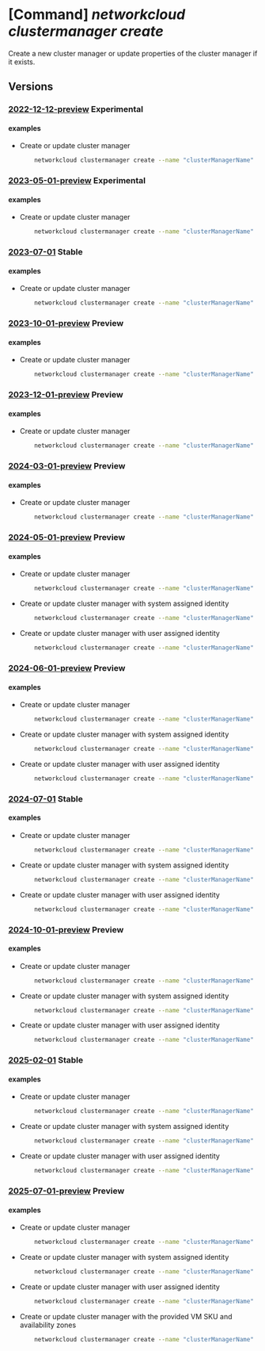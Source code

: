 # [Command] _networkcloud clustermanager create_

Create a new cluster manager or update properties of the cluster manager if it exists.

## Versions

### [2022-12-12-preview](/Resources/mgmt-plane/L3N1YnNjcmlwdGlvbnMve30vcmVzb3VyY2Vncm91cHMve30vcHJvdmlkZXJzL21pY3Jvc29mdC5uZXR3b3JrY2xvdWQvY2x1c3Rlcm1hbmFnZXJzL3t9/2022-12-12-preview.xml) **Experimental**

<!-- mgmt-plane /subscriptions/{}/resourcegroups/{}/providers/microsoft.networkcloud/clustermanagers/{} 2022-12-12-preview -->

#### examples

- Create or update cluster manager
    ```bash
        networkcloud clustermanager create --name "clusterManagerName" --location "location" --analytics-workspace-id "/subscriptions/subscriptionId/resourceGroups/resourceGroupName/providers/microsoft.operationalInsights/workspaces/logAnalyticsWorkspaceName" --fabric-controller-id "/subscriptions/subscriptionId/resourceGroups/resourceGroupName/providers/Microsoft.ManagedNetworkFabric/networkFabricControllers/fabricControllerName" --managed-resource-group-configuration name="my-managed-rg" --tags key1="myvalue1" key2="myvalue2" --resource-group "resourceGroupName"
    ```

### [2023-05-01-preview](/Resources/mgmt-plane/L3N1YnNjcmlwdGlvbnMve30vcmVzb3VyY2Vncm91cHMve30vcHJvdmlkZXJzL21pY3Jvc29mdC5uZXR3b3JrY2xvdWQvY2x1c3Rlcm1hbmFnZXJzL3t9/2023-05-01-preview.xml) **Experimental**

<!-- mgmt-plane /subscriptions/{}/resourcegroups/{}/providers/microsoft.networkcloud/clustermanagers/{} 2023-05-01-preview -->

#### examples

- Create or update cluster manager
    ```bash
        networkcloud clustermanager create --name "clusterManagerName" --location "location" --analytics-workspace-id "/subscriptions/subscriptionId/resourceGroups/resourceGroupName/providers/microsoft.operationalInsights/workspaces/logAnalyticsWorkspaceName" --fabric-controller-id "/subscriptions/subscriptionId/resourceGroups/resourceGroupName/providers/Microsoft.ManagedNetworkFabric/networkFabricControllers/fabricControllerName" --managed-resource-group-configuration name="my-managed-rg" --tags key1="myvalue1" key2="myvalue2" --resource-group "resourceGroupName"
    ```

### [2023-07-01](/Resources/mgmt-plane/L3N1YnNjcmlwdGlvbnMve30vcmVzb3VyY2Vncm91cHMve30vcHJvdmlkZXJzL21pY3Jvc29mdC5uZXR3b3JrY2xvdWQvY2x1c3Rlcm1hbmFnZXJzL3t9/2023-07-01.xml) **Stable**

<!-- mgmt-plane /subscriptions/{}/resourcegroups/{}/providers/microsoft.networkcloud/clustermanagers/{} 2023-07-01 -->

#### examples

- Create or update cluster manager
    ```bash
        networkcloud clustermanager create --name "clusterManagerName" --location "location" --analytics-workspace-id "/subscriptions/subscriptionId/resourceGroups/resourceGroupName/providers/microsoft.operationalInsights/workspaces/logAnalyticsWorkspaceName" --fabric-controller-id "/subscriptions/subscriptionId/resourceGroups/resourceGroupName/providers/Microsoft.ManagedNetworkFabric/networkFabricControllers/fabricControllerName" --managed-resource-group-configuration name="my-managed-rg" --tags key1="myvalue1" key2="myvalue2" --resource-group "resourceGroupName"
    ```

### [2023-10-01-preview](/Resources/mgmt-plane/L3N1YnNjcmlwdGlvbnMve30vcmVzb3VyY2Vncm91cHMve30vcHJvdmlkZXJzL21pY3Jvc29mdC5uZXR3b3JrY2xvdWQvY2x1c3Rlcm1hbmFnZXJzL3t9/2023-10-01-preview.xml) **Preview**

<!-- mgmt-plane /subscriptions/{}/resourcegroups/{}/providers/microsoft.networkcloud/clustermanagers/{} 2023-10-01-preview -->

#### examples

- Create or update cluster manager
    ```bash
        networkcloud clustermanager create --name "clusterManagerName" --location "location" --analytics-workspace-id "/subscriptions/subscriptionId/resourceGroups/resourceGroupName/providers/microsoft.operationalInsights/workspaces/logAnalyticsWorkspaceName" --fabric-controller-id "/subscriptions/subscriptionId/resourceGroups/resourceGroupName/providers/Microsoft.ManagedNetworkFabric/networkFabricControllers/fabricControllerName" --managed-resource-group-configuration name="my-managed-rg" --tags key1="myvalue1" key2="myvalue2" --resource-group "resourceGroupName"
    ```

### [2023-12-01-preview](/Resources/mgmt-plane/L3N1YnNjcmlwdGlvbnMve30vcmVzb3VyY2Vncm91cHMve30vcHJvdmlkZXJzL21pY3Jvc29mdC5uZXR3b3JrY2xvdWQvY2x1c3Rlcm1hbmFnZXJzL3t9/2023-12-01-preview.xml) **Preview**

<!-- mgmt-plane /subscriptions/{}/resourcegroups/{}/providers/microsoft.networkcloud/clustermanagers/{} 2023-12-01-preview -->

#### examples

- Create or update cluster manager
    ```bash
        networkcloud clustermanager create --name "clusterManagerName" --location "location" --analytics-workspace-id "/subscriptions/subscriptionId/resourceGroups/resourceGroupName/providers/microsoft.operationalInsights/workspaces/logAnalyticsWorkspaceName" --fabric-controller-id "/subscriptions/subscriptionId/resourceGroups/resourceGroupName/providers/Microsoft.ManagedNetworkFabric/networkFabricControllers/fabricControllerName" --managed-resource-group-configuration name="my-managed-rg" --tags key1="myvalue1" key2="myvalue2" --resource-group "resourceGroupName"
    ```

### [2024-03-01-preview](/Resources/mgmt-plane/L3N1YnNjcmlwdGlvbnMve30vcmVzb3VyY2Vncm91cHMve30vcHJvdmlkZXJzL21pY3Jvc29mdC5uZXR3b3JrY2xvdWQvY2x1c3Rlcm1hbmFnZXJzL3t9/2024-03-01-preview.xml) **Preview**

<!-- mgmt-plane /subscriptions/{}/resourcegroups/{}/providers/microsoft.networkcloud/clustermanagers/{} 2024-03-01-preview -->

#### examples

- Create or update cluster manager
    ```bash
        networkcloud clustermanager create --name "clusterManagerName" --location "location" --analytics-workspace-id "/subscriptions/subscriptionId/resourceGroups/resourceGroupName/providers/microsoft.operationalInsights/workspaces/logAnalyticsWorkspaceName" --fabric-controller-id "/subscriptions/subscriptionId/resourceGroups/resourceGroupName/providers/Microsoft.ManagedNetworkFabric/networkFabricControllers/fabricControllerName" --managed-resource-group-configuration name="my-managed-rg" --tags key1="myvalue1" key2="myvalue2" --resource-group "resourceGroupName"
    ```

### [2024-05-01-preview](/Resources/mgmt-plane/L3N1YnNjcmlwdGlvbnMve30vcmVzb3VyY2Vncm91cHMve30vcHJvdmlkZXJzL21pY3Jvc29mdC5uZXR3b3JrY2xvdWQvY2x1c3Rlcm1hbmFnZXJzL3t9/2024-05-01-preview.xml) **Preview**

<!-- mgmt-plane /subscriptions/{}/resourcegroups/{}/providers/microsoft.networkcloud/clustermanagers/{} 2024-05-01-preview -->

#### examples

- Create or update cluster manager
    ```bash
        networkcloud clustermanager create --name "clusterManagerName" --location "location" --analytics-workspace-id "/subscriptions/subscriptionId/resourceGroups/resourceGroupName/providers/microsoft.operationalInsights/workspaces/logAnalyticsWorkspaceName" --fabric-controller-id "/subscriptions/subscriptionId/resourceGroups/resourceGroupName/providers/Microsoft.ManagedNetworkFabric/networkFabricControllers/fabricControllerName" --managed-resource-group-configuration name="my-managed-rg" --tags key1="myvalue1" key2="myvalue2" --resource-group "resourceGroupName"
    ```

- Create or update cluster manager with system assigned identity
    ```bash
        networkcloud clustermanager create --name "clusterManagerName" --location "location" --analytics-workspace-id "/subscriptions/subscriptionId/resourceGroups/resourceGroupName/providers/microsoft.operationalInsights/workspaces/logAnalyticsWorkspaceName" --fabric-controller-id "/subscriptions/subscriptionId/resourceGroups/resourceGroupName/providers/Microsoft.ManagedNetworkFabric/networkFabricControllers/fabricControllerName" --managed-resource-group-configuration name="my-managed-rg" --tags key1="myvalue1" key2="myvalue2" --resource-group "resourceGroupName" --mi-system-assigned
    ```

- Create or update cluster manager with user assigned identity
    ```bash
        networkcloud clustermanager create --name "clusterManagerName" --location "location" --analytics-workspace-id "/subscriptions/subscriptionId/resourceGroups/resourceGroupName/providers/microsoft.operationalInsights/workspaces/logAnalyticsWorkspaceName" --fabric-controller-id "/subscriptions/subscriptionId/resourceGroups/resourceGroupName/providers/Microsoft.ManagedNetworkFabric/networkFabricControllers/fabricControllerName" --managed-resource-group-configuration name="my-managed-rg" --tags key1="myvalue1" key2="myvalue2" --resource-group "resourceGroupName" --mi-user-assigned "/subscriptions/subscriptionId/resourceGroups/resourceGroupName/providers/Microsoft.ManagedIdentity/userAssignedIdentities/myUAI"
    ```

### [2024-06-01-preview](/Resources/mgmt-plane/L3N1YnNjcmlwdGlvbnMve30vcmVzb3VyY2Vncm91cHMve30vcHJvdmlkZXJzL21pY3Jvc29mdC5uZXR3b3JrY2xvdWQvY2x1c3Rlcm1hbmFnZXJzL3t9/2024-06-01-preview.xml) **Preview**

<!-- mgmt-plane /subscriptions/{}/resourcegroups/{}/providers/microsoft.networkcloud/clustermanagers/{} 2024-06-01-preview -->

#### examples

- Create or update cluster manager
    ```bash
        networkcloud clustermanager create --name "clusterManagerName" --location "location" --analytics-workspace-id "/subscriptions/subscriptionId/resourceGroups/resourceGroupName/providers/microsoft.operationalInsights/workspaces/logAnalyticsWorkspaceName" --fabric-controller-id "/subscriptions/subscriptionId/resourceGroups/resourceGroupName/providers/Microsoft.ManagedNetworkFabric/networkFabricControllers/fabricControllerName" --managed-resource-group-configuration name="my-managed-rg" --tags key1="myvalue1" key2="myvalue2" --resource-group "resourceGroupName"
    ```

- Create or update cluster manager with system assigned identity
    ```bash
        networkcloud clustermanager create --name "clusterManagerName" --location "location" --analytics-workspace-id "/subscriptions/subscriptionId/resourceGroups/resourceGroupName/providers/microsoft.operationalInsights/workspaces/logAnalyticsWorkspaceName" --fabric-controller-id "/subscriptions/subscriptionId/resourceGroups/resourceGroupName/providers/Microsoft.ManagedNetworkFabric/networkFabricControllers/fabricControllerName" --managed-resource-group-configuration name="my-managed-rg" --tags key1="myvalue1" key2="myvalue2" --resource-group "resourceGroupName" --mi-system-assigned
    ```

- Create or update cluster manager with user assigned identity
    ```bash
        networkcloud clustermanager create --name "clusterManagerName" --location "location" --analytics-workspace-id "/subscriptions/subscriptionId/resourceGroups/resourceGroupName/providers/microsoft.operationalInsights/workspaces/logAnalyticsWorkspaceName" --fabric-controller-id "/subscriptions/subscriptionId/resourceGroups/resourceGroupName/providers/Microsoft.ManagedNetworkFabric/networkFabricControllers/fabricControllerName" --managed-resource-group-configuration name="my-managed-rg" --tags key1="myvalue1" key2="myvalue2" --resource-group "resourceGroupName" --mi-user-assigned "/subscriptions/subscriptionId/resourceGroups/resourceGroupName/providers/Microsoft.ManagedIdentity/userAssignedIdentities/myUAI"
    ```

### [2024-07-01](/Resources/mgmt-plane/L3N1YnNjcmlwdGlvbnMve30vcmVzb3VyY2Vncm91cHMve30vcHJvdmlkZXJzL21pY3Jvc29mdC5uZXR3b3JrY2xvdWQvY2x1c3Rlcm1hbmFnZXJzL3t9/2024-07-01.xml) **Stable**

<!-- mgmt-plane /subscriptions/{}/resourcegroups/{}/providers/microsoft.networkcloud/clustermanagers/{} 2024-07-01 -->

#### examples

- Create or update cluster manager
    ```bash
        networkcloud clustermanager create --name "clusterManagerName" --location "location" --analytics-workspace-id "/subscriptions/subscriptionId/resourceGroups/resourceGroupName/providers/microsoft.operationalInsights/workspaces/logAnalyticsWorkspaceName" --fabric-controller-id "/subscriptions/subscriptionId/resourceGroups/resourceGroupName/providers/Microsoft.ManagedNetworkFabric/networkFabricControllers/fabricControllerName" --managed-resource-group-configuration name="my-managed-rg" --tags key1="myvalue1" key2="myvalue2" --resource-group "resourceGroupName"
    ```

- Create or update cluster manager with system assigned identity
    ```bash
        networkcloud clustermanager create --name "clusterManagerName" --location "location" --analytics-workspace-id "/subscriptions/subscriptionId/resourceGroups/resourceGroupName/providers/microsoft.operationalInsights/workspaces/logAnalyticsWorkspaceName" --fabric-controller-id "/subscriptions/subscriptionId/resourceGroups/resourceGroupName/providers/Microsoft.ManagedNetworkFabric/networkFabricControllers/fabricControllerName" --managed-resource-group-configuration name="my-managed-rg" --tags key1="myvalue1" key2="myvalue2" --resource-group "resourceGroupName" --mi-system-assigned
    ```

- Create or update cluster manager with user assigned identity
    ```bash
        networkcloud clustermanager create --name "clusterManagerName" --location "location" --analytics-workspace-id "/subscriptions/subscriptionId/resourceGroups/resourceGroupName/providers/microsoft.operationalInsights/workspaces/logAnalyticsWorkspaceName" --fabric-controller-id "/subscriptions/subscriptionId/resourceGroups/resourceGroupName/providers/Microsoft.ManagedNetworkFabric/networkFabricControllers/fabricControllerName" --managed-resource-group-configuration name="my-managed-rg" --tags key1="myvalue1" key2="myvalue2" --resource-group "resourceGroupName" --mi-user-assigned "/subscriptions/subscriptionId/resourceGroups/resourceGroupName/providers/Microsoft.ManagedIdentity/userAssignedIdentities/myUAI"
    ```

### [2024-10-01-preview](/Resources/mgmt-plane/L3N1YnNjcmlwdGlvbnMve30vcmVzb3VyY2Vncm91cHMve30vcHJvdmlkZXJzL21pY3Jvc29mdC5uZXR3b3JrY2xvdWQvY2x1c3Rlcm1hbmFnZXJzL3t9/2024-10-01-preview.xml) **Preview**

<!-- mgmt-plane /subscriptions/{}/resourcegroups/{}/providers/microsoft.networkcloud/clustermanagers/{} 2024-10-01-preview -->

#### examples

- Create or update cluster manager
    ```bash
        networkcloud clustermanager create --name "clusterManagerName" --location "location" --analytics-workspace-id "/subscriptions/subscriptionId/resourceGroups/resourceGroupName/providers/microsoft.operationalInsights/workspaces/logAnalyticsWorkspaceName" --fabric-controller-id "/subscriptions/subscriptionId/resourceGroups/resourceGroupName/providers/Microsoft.ManagedNetworkFabric/networkFabricControllers/fabricControllerName" --managed-resource-group-configuration name="my-managed-rg" --tags key1="myvalue1" key2="myvalue2" --resource-group "resourceGroupName"
    ```

- Create or update cluster manager with system assigned identity
    ```bash
        networkcloud clustermanager create --name "clusterManagerName" --location "location" --analytics-workspace-id "/subscriptions/subscriptionId/resourceGroups/resourceGroupName/providers/microsoft.operationalInsights/workspaces/logAnalyticsWorkspaceName" --fabric-controller-id "/subscriptions/subscriptionId/resourceGroups/resourceGroupName/providers/Microsoft.ManagedNetworkFabric/networkFabricControllers/fabricControllerName" --managed-resource-group-configuration name="my-managed-rg" --tags key1="myvalue1" key2="myvalue2" --resource-group "resourceGroupName" --mi-system-assigned
    ```

- Create or update cluster manager with user assigned identity
    ```bash
        networkcloud clustermanager create --name "clusterManagerName" --location "location" --analytics-workspace-id "/subscriptions/subscriptionId/resourceGroups/resourceGroupName/providers/microsoft.operationalInsights/workspaces/logAnalyticsWorkspaceName" --fabric-controller-id "/subscriptions/subscriptionId/resourceGroups/resourceGroupName/providers/Microsoft.ManagedNetworkFabric/networkFabricControllers/fabricControllerName" --managed-resource-group-configuration name="my-managed-rg" --tags key1="myvalue1" key2="myvalue2" --resource-group "resourceGroupName" --mi-user-assigned "/subscriptions/subscriptionId/resourceGroups/resourceGroupName/providers/Microsoft.ManagedIdentity/userAssignedIdentities/myUAI"
    ```

### [2025-02-01](/Resources/mgmt-plane/L3N1YnNjcmlwdGlvbnMve30vcmVzb3VyY2Vncm91cHMve30vcHJvdmlkZXJzL21pY3Jvc29mdC5uZXR3b3JrY2xvdWQvY2x1c3Rlcm1hbmFnZXJzL3t9/2025-02-01.xml) **Stable**

<!-- mgmt-plane /subscriptions/{}/resourcegroups/{}/providers/microsoft.networkcloud/clustermanagers/{} 2025-02-01 -->

#### examples

- Create or update cluster manager
    ```bash
        networkcloud clustermanager create --name "clusterManagerName" --location "location" --analytics-workspace-id "/subscriptions/subscriptionId/resourceGroups/resourceGroupName/providers/microsoft.operationalInsights/workspaces/logAnalyticsWorkspaceName" --fabric-controller-id "/subscriptions/subscriptionId/resourceGroups/resourceGroupName/providers/Microsoft.ManagedNetworkFabric/networkFabricControllers/fabricControllerName" --managed-resource-group-configuration name="my-managed-rg" --tags key1="myvalue1" key2="myvalue2" --resource-group "resourceGroupName"
    ```

- Create or update cluster manager with system assigned identity
    ```bash
        networkcloud clustermanager create --name "clusterManagerName" --location "location" --analytics-workspace-id "/subscriptions/subscriptionId/resourceGroups/resourceGroupName/providers/microsoft.operationalInsights/workspaces/logAnalyticsWorkspaceName" --fabric-controller-id "/subscriptions/subscriptionId/resourceGroups/resourceGroupName/providers/Microsoft.ManagedNetworkFabric/networkFabricControllers/fabricControllerName" --managed-resource-group-configuration name="my-managed-rg" --tags key1="myvalue1" key2="myvalue2" --resource-group "resourceGroupName" --mi-system-assigned
    ```

- Create or update cluster manager with user assigned identity
    ```bash
        networkcloud clustermanager create --name "clusterManagerName" --location "location" --analytics-workspace-id "/subscriptions/subscriptionId/resourceGroups/resourceGroupName/providers/microsoft.operationalInsights/workspaces/logAnalyticsWorkspaceName" --fabric-controller-id "/subscriptions/subscriptionId/resourceGroups/resourceGroupName/providers/Microsoft.ManagedNetworkFabric/networkFabricControllers/fabricControllerName" --managed-resource-group-configuration name="my-managed-rg" --tags key1="myvalue1" key2="myvalue2" --resource-group "resourceGroupName" --mi-user-assigned "/subscriptions/subscriptionId/resourceGroups/resourceGroupName/providers/Microsoft.ManagedIdentity/userAssignedIdentities/myUAI"
    ```

### [2025-07-01-preview](/Resources/mgmt-plane/L3N1YnNjcmlwdGlvbnMve30vcmVzb3VyY2Vncm91cHMve30vcHJvdmlkZXJzL21pY3Jvc29mdC5uZXR3b3JrY2xvdWQvY2x1c3Rlcm1hbmFnZXJzL3t9/2025-07-01-preview.xml) **Preview**

<!-- mgmt-plane /subscriptions/{}/resourcegroups/{}/providers/microsoft.networkcloud/clustermanagers/{} 2025-07-01-preview -->

#### examples

- Create or update cluster manager
    ```bash
        networkcloud clustermanager create --name "clusterManagerName" --location "location" --analytics-workspace-id "/subscriptions/subscriptionId/resourceGroups/resourceGroupName/providers/microsoft.operationalInsights/workspaces/logAnalyticsWorkspaceName" --fabric-controller-id "/subscriptions/subscriptionId/resourceGroups/resourceGroupName/providers/Microsoft.ManagedNetworkFabric/networkFabricControllers/fabricControllerName" --managed-resource-group-configuration name="my-managed-rg" --tags key1="myvalue1" key2="myvalue2" --resource-group "resourceGroupName"
    ```

- Create or update cluster manager with system assigned identity
    ```bash
        networkcloud clustermanager create --name "clusterManagerName" --location "location" --analytics-workspace-id "/subscriptions/subscriptionId/resourceGroups/resourceGroupName/providers/microsoft.operationalInsights/workspaces/logAnalyticsWorkspaceName" --fabric-controller-id "/subscriptions/subscriptionId/resourceGroups/resourceGroupName/providers/Microsoft.ManagedNetworkFabric/networkFabricControllers/fabricControllerName" --managed-resource-group-configuration name="my-managed-rg" --tags key1="myvalue1" key2="myvalue2" --resource-group "resourceGroupName" --mi-system-assigned
    ```

- Create or update cluster manager with user assigned identity
    ```bash
        networkcloud clustermanager create --name "clusterManagerName" --location "location" --analytics-workspace-id "/subscriptions/subscriptionId/resourceGroups/resourceGroupName/providers/microsoft.operationalInsights/workspaces/logAnalyticsWorkspaceName" --fabric-controller-id "/subscriptions/subscriptionId/resourceGroups/resourceGroupName/providers/Microsoft.ManagedNetworkFabric/networkFabricControllers/fabricControllerName" --managed-resource-group-configuration name="my-managed-rg" --tags key1="myvalue1" key2="myvalue2" --resource-group "resourceGroupName" --mi-user-assigned "/subscriptions/subscriptionId/resourceGroups/resourceGroupName/providers/Microsoft.ManagedIdentity/userAssignedIdentities/myUAI"
    ```

- Create or update cluster manager with the provided VM SKU and availability zones
    ```bash
        networkcloud clustermanager create --name "clusterManagerName" --location "location" --analytics-workspace-id "/subscriptions/subscriptionId/resourceGroups/resourceGroupName/providers/microsoft.operationalInsights/workspaces/logAnalyticsWorkspaceName" --fabric-controller-id "/subscriptions/subscriptionId/resourceGroups/resourceGroupName/providers/Microsoft.ManagedNetworkFabric/networkFabricControllers/fabricControllerName" --managed-resource-group-configuration name="my-managed-rg" --tags key1="myvalue1" key2="myvalue2" --resource-group "resourceGroupName" --vm-size Standard_D8s_v3 --availability-zones "[2,3]"
    ```
